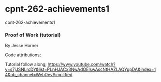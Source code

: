 # cpnt-262-achievements1
cpnt-262-achievements1

### Proof of Work (tutorial)
By Jesse Horner

Code attributions;

Tutorial follow along;
https://www.youtube.com/watch?v=s7jJSNLrcDY&list=PLnHJACx3NwAdQElswAscNtHAZLAQYgpDA&index=14&ab_channel=WebDevSimplified